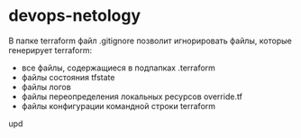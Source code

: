 # devops-netology
В папке terraform файл .gitignore позволит игнорировать файлы, которые генерирует terraform:
- все файлы, содержащиеся в подпапках .terraform
- файлы состояния tfstate
- файлы логов
- файлы переопределения локальных ресурсов override.tf
- файлы конфигурации командной строки terraform

upd

